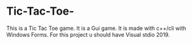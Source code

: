 # Tic-Tac-Toe-
This is a Tic Tac Toe game.
It is a Gui game.
It is made with c++/cli with Windows Forms.
For this project u should have Visual stdio 2019.

